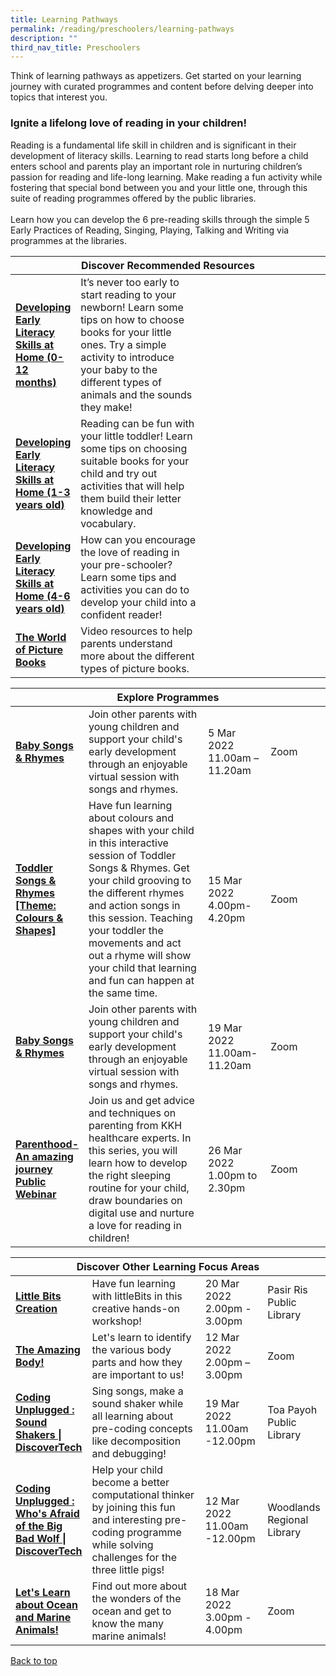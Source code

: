```yaml
---
title: Learning Pathways
permalink: /reading/preschoolers/learning-pathways
description: ""
third_nav_title: Preschoolers
---
```

<style type="text/css">
/* Links */
.content a { color: #322987; }
.content a:focus,
.content a:hover { color: #28216c; }

/* Button Outline */
.bp-button { padding-left: 1.5rem; padding-right: 1.5rem; }
.bp-button.is-primary-outline { border: 1px solid #322987; color: #322987; background-color: transparent; text-decoration: none; }
.bp-button.is-primary-outline:focus,
.bp-button.is-primary-outline:hover { border: 1px solid #322987; color: #cff2e8; background-color: #322987; text-decoration: none; }

/* Responsive Iframe */
.responsive-iframe { position: absolute; top: 0; left: 0; bottom: 0; right: 0; width: 100%; height: 100%; }
.responsive-iframe-container { position: relative; overflow: hidden; width: 100%; }
.responsive-iframe-container.ratio-16by9 { padding-top: 56.25%; }
.responsive-iframe-container.ratio-4by3 { padding-top: 75%; }
.responsive-iframe-container.ratio-3by2 { padding-top: 66.66%; }
.responsive-iframe-container.ratio-1by1 { padding-top: 100%; }
</style>
Think of learning pathways as appetizers. Get started on your learning journey with curated programmes and content before delving deeper into topics that interest you.

<h3><b>Ignite a lifelong love of reading in your children!</b></h3>
Reading is a fundamental life skill in children and is significant in their development of literacy skills. Learning to read starts long before a child enters school and parents play an important role in nurturing children’s passion for reading and life-long learning.
Make reading a fun activity while fostering that special bond between you and your little one, through this suite of reading programmes offered by the public libraries. 
<br><br>Learn how you can develop the 6 pre-reading skills through the simple 5 Early Practices of Reading, Singing, Playing, Talking and Writing via programmes at the libraries. 
<div class="horizontal-scroll margin--bottom--lg">
  <table class="generic-table">
    <thead>
      <tr>
        <th colspan="4" class="is-uppercase has-weight-normal">Discover Recommended Resources</th>
      </tr>
    </thead>
    <tbody>
      <tr>
        <td style="width: 20%;">
					<a href="https://childrenandteens.nlb.gov.sg/diy-resources/preschool-resources/i-can-read#for-ages-0-to-12-months" target="_blank"><b> Developing Early Literacy Skills at Home (0-12 months)</b></a></td>
        <td style="width: 40%;"> It’s never too early to start reading to your newborn! Learn some tips on how to choose books for your little ones. Try a simple activity to introduce your baby to the different types of animals and the sounds they make!</td>
        <td style="width: 20%;"> </td>
        <td style="width: 20%;"> </td>
      </tr>
      <tr>
        <td><a href="https://childrenandteens.nlb.gov.sg/diy-resources/preschool-resources/i-can-read#for-ages-1-to-3-years" target="_blank"><b> Developing Early Literacy Skills at Home (1-3 years old) </b></a></td>
        <td> Reading can be fun with your little toddler! Learn some tips on choosing suitable books for your child and try out activities that will help them build their letter knowledge and vocabulary. </td>
        <td></td>
        <td> </td>
      </tr>
<tr>
        <td><a href="https://childrenandteens.nlb.gov.sg/diy-resources/preschool-resources/i-can-read#for-ages-4-to-6-years" target="_blank"><b> Developing Early Literacy Skills at Home (4-6 years old)</b></a></td>
        <td> How can you encourage the love of reading in your pre-schooler? Learn some tips and activities you can do to develop your child into a confident reader! </td>
        <td></td>
        <td> </td>
      </tr>
<tr>
        <td><a href="/reading/preschoolers/content" target="_blank"><b> The World of Picture Books</b></a></td>
        <td> Video resources to help parents understand more about the different types of picture books.</td>
        <td></td>
        <td> </td>
      </tr>	
       </tbody>
  </table>
</div>

<div class="horizontal-scroll margin--bottom--lg">
  <table class="generic-table">
    <thead>
      <tr>
        <th colspan="4" class="is-uppercase has-weight-normal">Explore Programmes</th>
      </tr>
    </thead>
    <tbody>
      <tr>
        <td style="width: 20%;"><a href="https://go.gov.sg/er-progs" target="_blank"><b> Baby Songs & Rhymes </b></a></td>
        <td style="width: 40%;"> Join other parents with young children and support your child's early development through an enjoyable virtual session with songs and rhymes.</td>
        <td style="width: 20%;">5 Mar 2022<br>11.00am – 11.20am</td>
        <td style="width: 20%;">Zoom</td>
      </tr>
      <tr>
        <td><a href="https://go.gov.sg/er-progs" target="_blank"><b> Toddler Songs & Rhymes [Theme: Colours & Shapes] </b></a></td>
        <td> Have fun learning about colours and shapes with your child in this interactive session of Toddler Songs & Rhymes.  Get your child grooving to the different rhymes and action songs in this session. Teaching your toddler the movements and act out a rhyme will show your child that learning and fun can happen at the same time. </td>
        <td>15 Mar 2022<br>4.00pm-4.20pm<br></td>
        <td>Zoom</td>
      </tr>
<tr>
<td><a href="https://go.gov.sg/er-progs" target="_blank"><b>Baby Songs & Rhymes</b></a></td>
        <td> Join other parents with young children and support your child's early development through an enjoyable virtual session with songs and rhymes.
</td>
        <td>19 Mar 2022 <br>11.00am-11.20am</td>
        <td>Zoom</td>
      </tr>
<tr>
<td><a href="https://ihis.zoom.us/webinar/register/WN_mMus6QRMSQSZ04T8pfESJw" target="_blank"><b>Parenthood- An amazing journey Public Webinar</b></a></td>
        <td> Join us and get advice and techniques on parenting from KKH healthcare experts. In this series, you will learn how to develop the right sleeping routine for your child, draw boundaries on digital use and nurture a love for reading in children!
</td>
        <td>26 Mar 2022 <br>1.00pm to 2.30pm</td>
        <td>Zoom</td>
      </tr>
    </tbody>
  </table>
</div>
<div class="horizontal-scroll margin--bottom--lg">
  <table class="generic-table">
    <thead>
      <tr>
        <th colspan="4" class="is-uppercase has-weight-normal">Discover Other Learning Focus Areas</th>
      </tr>
    </thead>
    <tbody>
      <tr>
        <td style="width: 20%;"><a href="https://www.eventbrite.sg/e/little-bits-creation-i-discovertech-registration-231331918997?aff=ebdsoporgprofile" target="_blank"><b>Little Bits Creation 
</b></a></td>
        <td style="width: 40%;">Have fun learning with littleBits in this creative hands-on workshop!</td>
        <td style="width: 20%;">20 Mar 2022<br>2.00pm - 3.00pm</td>
        <td style="width: 20%;">Pasir Ris Public Library</td>
      </tr>
<tr>
<td><a href="https://www.eventbrite.sg/e/budding-scientists-the-amazing-body-registration-205715830587?aff=ebdsoporgprofile" target="_blank"><b>The Amazing Body!
</b></a></td>
        <td>Let's learn to identify the various body parts and how they are important to us! </td>
        <td>12 Mar 2022<br>2.00pm – 3.00pm</td>
        <td>Zoom</td>
      </tr>
<tr>
<td><a href="https://www.eventbrite.sg/e/coding-unplugged-sound-shakers-discovertech-registration-254306185647?aff=ebdsoporgprofile" target="_blank"><b>Coding Unplugged : Sound Shakers | DiscoverTech
</b></a></td>
        <td>Sing songs, make a sound shaker while all learning about pre-coding concepts like decomposition and debugging!</td>
        <td>19  Mar 2022 <br>11.00am -12.00pm</td>
        <td>Toa Payoh Public Library</td>
      </tr>
			<tr>
<td><a href="https://www.eventbrite.sg/e/coding-unplugged-whos-afraid-of-the-big-bad-wolf-discovertech-registration-254305122467?aff=ebdsoporgprofile" target="_blank"><b>Coding Unplugged : Who's Afraid of the Big Bad Wolf | DiscoverTech
</b></a></td>
        <td>Help your child become a better computational thinker by joining this fun and interesting pre-coding programme while solving challenges for the three little pigs!</td>
        <td>12  Mar 2022 <br>11.00am -12.00pm</td>
        <td>Woodlands Regional Library</td>
      </tr>
			<tr>
<td><a href="https://www.eventbrite.com/e/budding-scientists-lets-learn-about-ocean-and-marine-animals-registration-205720705167?aff=ebcollection&keep_tld=1" target="_blank"><b>Let's Learn about Ocean and Marine Animals!</b></a></td>
        <td>Find out more about the wonders of the ocean and get to know the many marine animals!</td>
        <td>18 Mar 2022<br>3.00pm - 4.00pm</td>
        <td>Zoom <br></td>
      </tr>
  </tbody>
  </table>
</div>

<p class="has-text-right margin--top--xl"><a href="#main-content">Back to top</a></p>